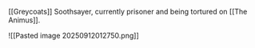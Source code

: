 [[Greycoats]] Soothsayer, currently prisoner and being tortured on [[The Animus]].

![[Pasted image 20250912012750.png]]